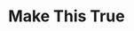 ---
pid: lle39
title: Make This True
location_transcription: Near the river
coordinates: "[-75.140151451251, 39.947547831895]"
zipcode: '19122'
gen_neighborhood: North Philadelphia
neighborhood: Yorktown,Old Kensington,Jinogi
outside_phl: 
age: '7'
age_range: 6-13
instagram: 
image_file_name: lle_39.jpg
proposal_transcription: 
topic: Uplifting
topic_summary: '0'
type: Other No Form
keywords_other: 
credit: Lee Eageres
image_labels: unicorn
twitter: 
facebook: 
permalink: "/monuments/lle39/"
layout: item-page
---